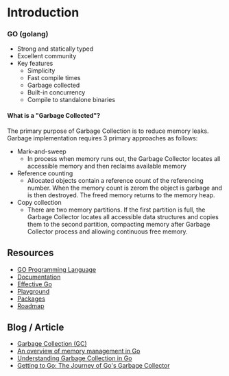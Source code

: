 # Introduction

### GO (golang)
* Strong and statically typed
* Excellent community
* Key features
   * Simplicity
   * Fast compile times
   * Garbage collected
   * Built-in concurrency
   * Compile to standalone binaries

#### What is a "Garbage Collected"?
The primary purpose of Garbage Collection is to reduce memory leaks. Garbage implementation requires 3 primary approaches as follows:
* Mark-and-sweep
   - In process when memory runs out, the Garbage Collector locates all accessible memory and then reclaims available memory
* Reference counting
   - Allocated objects contain a reference count of the referencing number. When the memory count is zerom the object is garbage and is then destroyed. The freed memory returns to the memory heap.
* Copy collection
   - There are two memory partitions. If the first partition is full, the Garbage Collector locates all accessible data structures and copies them to the second partition, compacting memory after Garbage Collector process and allowing continuous free memory.

## Resources
* [GO Programming Language](https://golang.org)
* [Documentation](https://go.dev/doc/)
* [Effective Go](https://go.dev/doc/effective_go)
* [Playground](https://go.dev/play/)
* [Packages](https://pkg.go.dev/std)
* [Roadmap](https://roadmap.sh/golang)

## Blog / Article
* [Garbage Collection (GC)](https://www.techopedia.com/definition/1083/garbage-collection-gc-general-programming)
* [An overview of memory management in Go](https://medium.com/safetycultureengineering/an-overview-of-memory-management-in-go-9a72ec7c76a8#:~:text=To%20do%20this%2C%20Go%20relies,new%20objects%20to%20the%20heap.)
* [Understanding Garbage Collection in Go](https://www.developer.com/languages/garbage-collection-go/)
* [Getting to Go: The Journey of Go's Garbage Collector](https://go.dev/blog/ismmkeynote)